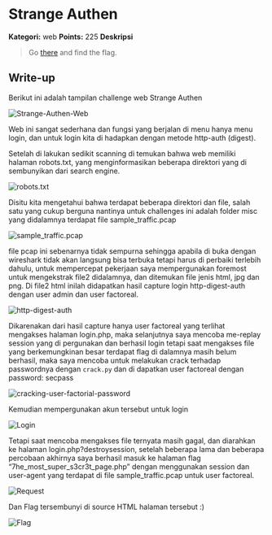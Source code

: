 # Strange Authen

**Kategori:** web
**Points:** 225
**Deskripsi**

> Go [there](http://strangeauthen.asis-ctf.ir/) and find the flag.

## Write-up

Berikut ini adalah tampilan challenge web Strange Authen

![Strange-Authen-Web](./1.png?raw=true "Strange Authen Web")

Web ini sangat sederhana dan fungsi yang berjalan di menu hanya menu login, dan untuk login kita di hadapkan dengan metode http-auth (digest).

Setelah di lakukan sedikit scanning di temukan bahwa web memiliki halaman robots.txt, yang menginformasikan beberapa direktori yang di sembunyikan dari search engine.

![robots.txt](./2.png?raw=true "robots.txt")

Disitu kita mengetahui bahwa terdapat beberapa direktori dan file, salah satu yang cukup berguna nantinya untuk challenges ini adalah folder misc yang didalamnya terdapat file sample_traffic.pcap

![sample_traffic.pcap](./3.png?raw=true "sample_traffic.pcap")

file pcap ini sebenarnya tidak sempurna sehingga apabila di buka dengan wireshark tidak akan langsung bisa terbuka tetapi harus di perbaiki terlebih dahulu, untuk mempercepat pekerjaan saya mempergunakan foremost untuk mengekstrak file2 didalamnya, dan ditemukan file jenis html, jpg dan png. Di file2 html inilah didapatkan hasil capture login http-digest-auth dengan user admin dan user factoreal.

![http-digest-auth](./4.png?raw=true "http-digest-auth")

Dikarenakan dari hasil capture hanya user factoreal yang terlihat mengakses halaman login.php, maka selanjutnya saya mencoba me-replay session yang di pergunakan dan berhasil login tetapi saat mengakses file yang berkemungkinan besar terdapat flag di dalamnya masih belum berhasil, maka saya mencoba untuk melakukan crack terhadap passwordnya dengan `crack.py` dan di dapatkan user factoreal dengan password: secpass

![cracking-user-factorial-password](./5.png?raw=true "cracking user factorial password")

Kemudian mempergunakan akun tersebut untuk login

![Login](./6.png?raw=true "Login")

Tetapi saat mencoba mengakses file ternyata masih gagal, dan diarahkan ke halaman login.php?destroysession, setelah beberapa lama dan beberapa percobaan akhirnya saya berhasil masuk ke halaman flag “7he_most_super_s3cr3t_page.php” dengan menggunakan session dan user-agent yang terdapat di file sample_traffic.pcap untuk user factoreal.

![Request](./7.png?raw=true "Request Flag Page")

Dan Flag tersembunyi di source HTML halaman tersebut :)

![Flag](./8.png?raw=true "Flag")


